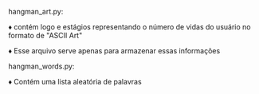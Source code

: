 hangman_art.py:

   ♦ contém logo e estágios representando o número de vidas do usuário no formato de "ASCII Art"
   
   ♦ Esse arquivo serve apenas para armazenar essas informações


hangman_words.py:

   ♦ Contém uma lista aleatória de palavras 
